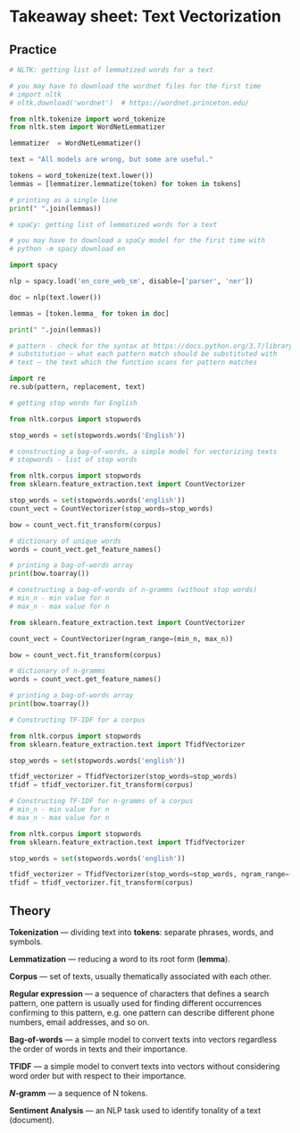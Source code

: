 # Takeaway sheet: Text Vectorization

## Practice

```python
# NLTK: getting list of lemmatized words for a text

# you may have to download the wordnet files for the first time
# import nltk
# nltk.download('wordnet')  # https://wordnet.princeton.edu/

from nltk.tokenize import word_tokenize
from nltk.stem import WordNetLemmatizer

lemmatizer  = WordNetLemmatizer()

text = "All models are wrong, but some are useful."

tokens = word_tokenize(text.lower())
lemmas = [lemmatizer.lemmatize(token) for token in tokens]

# printing as a single line
print(" ".join(lemmas))
```

```python
# spaCy: getting list of lemmatized words for a text

# you may have to download a spaCy model for the first time with
# python -m spacy download en

import spacy

nlp = spacy.load('en_core_web_sm', disable=['parser', 'ner'])

doc = nlp(text.lower())

lemmas = [token.lemma_ for token in doc]

print(" ".join(lemmas))
```

```python
# pattern - check for the syntax at https://docs.python.org/3.7/library/re.html
# substitution — what each pattern match should be substituted with
# text — the text which the function scans for pattern matches

import re
re.sub(pattern, replacement, text)
```

```python
# getting stop words for English

from nltk.corpus import stopwords

stop_words = set(stopwords.words('English'))
```

```python
# constructing a bag-of-words, a simple model for vectorizing texts
# stopwords - list of stop words

from nltk.corpus import stopwords
from sklearn.feature_extraction.text import CountVectorizer

stop_words = set(stopwords.words('english'))
count_vect = CountVectorizer(stop_words=stop_words)

bow = count_vect.fit_transform(corpus)

# dictionary of unique words
words = count_vect.get_feature_names()

# printing a bag-of-words array
print(bow.toarray())
```

```python
# constructing a bag-of-words of n-gramms (without stop words)
# min_n - min value for n
# max_n - max value for n

from sklearn.feature_extraction.text import CountVectorizer

count_vect = CountVectorizer(ngram_range=(min_n, max_n))

bow = count_vect.fit_transform(corpus)

# dictionary of n-gramms
words = count_vect.get_feature_names()

# printing a bag-of-words array
print(bow.toarray())
```

```python
# Constructing TF-IDF for a corpus

from nltk.corpus import stopwords
from sklearn.feature_extraction.text import TfidfVectorizer

stop_words = set(stopwords.words('english'))

tfidf_vectorizer = TfidfVectorizer(stop_words=stop_words)
tfidf = tfidf_vectorizer.fit_transform(corpus)
```

```python
# Constructing TF-IDF for n-gramms of a corpus
# min_n - min value for n
# max_n - max value for n

from nltk.corpus import stopwords
from sklearn.feature_extraction.text import TfidfVectorizer

stop_words = set(stopwords.words('english'))

tfidf_vectorizer = TfidfVectorizer(stop_words=stop_words, ngram_range=(min_n, max_n))
tfidf = tfidf_vectorizer.fit_transform(corpus)
```

## Theory

**Tokenization** — dividing text into **tokens**: separate phrases, words, and symbols. 

**Lemmatization** — reducing a word to its root form (**lemma**).

**Corpus** — set of texts, usually thematically associated with each other. 

**Regular expression** — a sequence of characters that defines a search pattern, one pattern is usually used for finding different occurrences confirming to this pattern, e.g. one pattern can describe different phone numbers, email addresses, and so on.

**Bag-of-words** — a simple model to convert texts into vectors regardless the order of words in texts and their importance.

**TFIDF** — a simple model to convert texts into vectors without considering word order but with respect to their importance.

***N*-gramm** — a sequence of N tokens.

**Sentiment Analysis** — an NLP task used to identify tonality of a text (document).